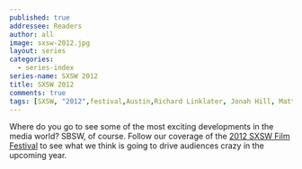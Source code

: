 ```yaml
---
published: true
addressee: Readers
author: all
image: sxsw-2012.jpg
layout: series
categories:
  - series-index
series-name: SXSW 2012
title: SXSW 2012
comments: true
tags: [SXSW, "2012",festival,Austin,Richard Linklater, Jonah Hill, Matthew McConaughey,Channing Tatum,"The Raid: Redemption",Jack Black, Paul Simon]
---
```

Where do you go to see some of the most exciting developments in the media world? SBSW, of course. Follow our coverage of the [2012 SXSW Film Festival](http://schedule.sxsw.com/2012/) to see what we think is going to drive audiences crazy in the upcoming year.  